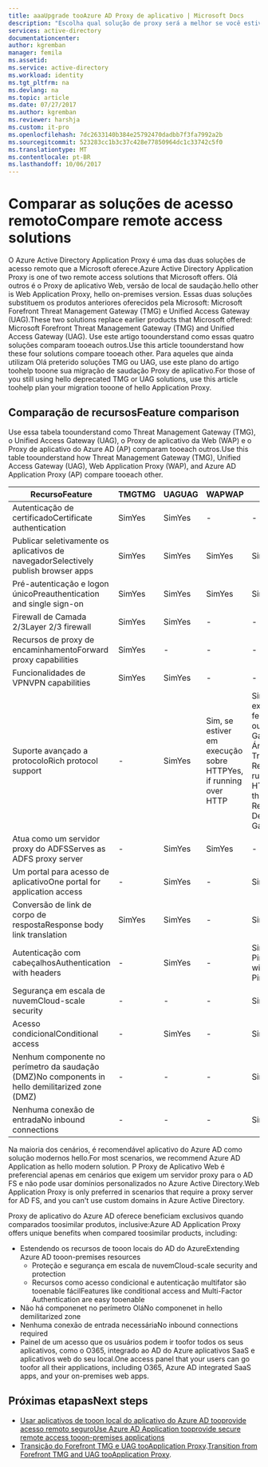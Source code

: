 ```yaml
---
title: aaaUpgrade tooAzure AD Proxy de aplicativo | Microsoft Docs
description: "Escolha qual solução de proxy será a melhor se você estiver atualizando do Microsoft Forefront ou do Unified Access Gateway."
services: active-directory
documentationcenter: 
author: kgremban
manager: femila
ms.assetid: 
ms.service: active-directory
ms.workload: identity
ms.tgt_pltfrm: na
ms.devlang: na
ms.topic: article
ms.date: 07/27/2017
ms.author: kgremban
ms.reviewer: harshja
ms.custom: it-pro
ms.openlocfilehash: 7dc2633140b384e25792470dadbb7f3fa7992a2b
ms.sourcegitcommit: 523283cc1b3c37c428e77850964dc1c33742c5f0
ms.translationtype: MT
ms.contentlocale: pt-BR
ms.lasthandoff: 10/06/2017
---
```

# <a name="compare-remote-access-solutions"></a><span data-ttu-id="96d59-103">Comparar as soluções de acesso remoto</span><span class="sxs-lookup"><span data-stu-id="96d59-103">Compare remote access solutions</span></span>

<span data-ttu-id="96d59-104">O Azure Active Directory Application Proxy é uma das duas soluções de acesso remoto que a Microsoft oferece.</span><span class="sxs-lookup"><span data-stu-id="96d59-104">Azure Active Directory Application Proxy is one of two remote access solutions that Microsoft offers.</span></span> <span data-ttu-id="96d59-105">Olá outros é o Proxy de aplicativo Web, versão de local de saudação.</span><span class="sxs-lookup"><span data-stu-id="96d59-105">hello other is Web Application Proxy, hello on-premises version.</span></span> <span data-ttu-id="96d59-106">Essas duas soluções substituem os produtos anteriores oferecidos pela Microsoft: Microsoft Forefront Threat Management Gateway (TMG) e Unified Access Gateway (UAG).</span><span class="sxs-lookup"><span data-stu-id="96d59-106">These two solutions replace earlier products that Microsoft offered: Microsoft Forefront Threat Management Gateway (TMG) and Unified Access Gateway (UAG).</span></span> <span data-ttu-id="96d59-107">Use este artigo toounderstand como essas quatro soluções comparam tooeach outros.</span><span class="sxs-lookup"><span data-stu-id="96d59-107">Use this article toounderstand how these four solutions compare tooeach other.</span></span> <span data-ttu-id="96d59-108">Para aqueles que ainda utilizam Olá preterido soluções TMG ou UAG, use este plano do artigo toohelp tooone sua migração de saudação Proxy de aplicativo.</span><span class="sxs-lookup"><span data-stu-id="96d59-108">For those of you still using hello deprecated TMG or UAG solutions, use this article toohelp plan your migration tooone of hello Application Proxy.</span></span> 


## <a name="feature-comparison"></a><span data-ttu-id="96d59-109">Comparação de recursos</span><span class="sxs-lookup"><span data-stu-id="96d59-109">Feature comparison</span></span>

<span data-ttu-id="96d59-110">Use essa tabela toounderstand como Threat Management Gateway (TMG), o Unified Access Gateway (UAG), o Proxy de aplicativo da Web (WAP) e o Proxy de aplicativo do Azure AD (AP) comparam tooeach outros.</span><span class="sxs-lookup"><span data-stu-id="96d59-110">Use this table toounderstand how Threat Management Gateway (TMG), Unified Access Gateway (UAG), Web Application Proxy (WAP), and Azure AD Application Proxy (AP) compare tooeach other.</span></span>

| <span data-ttu-id="96d59-111">Recurso</span><span class="sxs-lookup"><span data-stu-id="96d59-111">Feature</span></span> | <span data-ttu-id="96d59-112">TMG</span><span class="sxs-lookup"><span data-stu-id="96d59-112">TMG</span></span> | <span data-ttu-id="96d59-113">UAG</span><span class="sxs-lookup"><span data-stu-id="96d59-113">UAG</span></span> | <span data-ttu-id="96d59-114">WAP</span><span class="sxs-lookup"><span data-stu-id="96d59-114">WAP</span></span> | <span data-ttu-id="96d59-115">AP</span><span class="sxs-lookup"><span data-stu-id="96d59-115">AP</span></span> |
| ------- | --- | --- | --- | --- |
| <span data-ttu-id="96d59-116">Autenticação de certificado</span><span class="sxs-lookup"><span data-stu-id="96d59-116">Certificate authentication</span></span> | <span data-ttu-id="96d59-117">Sim</span><span class="sxs-lookup"><span data-stu-id="96d59-117">Yes</span></span> | <span data-ttu-id="96d59-118">Sim</span><span class="sxs-lookup"><span data-stu-id="96d59-118">Yes</span></span> | - | - |
| <span data-ttu-id="96d59-119">Publicar seletivamente os aplicativos de navegador</span><span class="sxs-lookup"><span data-stu-id="96d59-119">Selectively publish browser apps</span></span> | <span data-ttu-id="96d59-120">Sim</span><span class="sxs-lookup"><span data-stu-id="96d59-120">Yes</span></span> | <span data-ttu-id="96d59-121">Sim</span><span class="sxs-lookup"><span data-stu-id="96d59-121">Yes</span></span> | <span data-ttu-id="96d59-122">Sim</span><span class="sxs-lookup"><span data-stu-id="96d59-122">Yes</span></span> | <span data-ttu-id="96d59-123">Sim</span><span class="sxs-lookup"><span data-stu-id="96d59-123">Yes</span></span> |
| <span data-ttu-id="96d59-124">Pré-autenticação e logon único</span><span class="sxs-lookup"><span data-stu-id="96d59-124">Preauthentication and single sign-on</span></span> | <span data-ttu-id="96d59-125">Sim</span><span class="sxs-lookup"><span data-stu-id="96d59-125">Yes</span></span> | <span data-ttu-id="96d59-126">Sim</span><span class="sxs-lookup"><span data-stu-id="96d59-126">Yes</span></span> | <span data-ttu-id="96d59-127">Sim</span><span class="sxs-lookup"><span data-stu-id="96d59-127">Yes</span></span> | <span data-ttu-id="96d59-128">Sim</span><span class="sxs-lookup"><span data-stu-id="96d59-128">Yes</span></span> | 
| <span data-ttu-id="96d59-129">Firewall de Camada 2/3</span><span class="sxs-lookup"><span data-stu-id="96d59-129">Layer 2/3 firewall</span></span> | <span data-ttu-id="96d59-130">Sim</span><span class="sxs-lookup"><span data-stu-id="96d59-130">Yes</span></span> | <span data-ttu-id="96d59-131">Sim</span><span class="sxs-lookup"><span data-stu-id="96d59-131">Yes</span></span> | - | - |
| <span data-ttu-id="96d59-132">Recursos de proxy de encaminhamento</span><span class="sxs-lookup"><span data-stu-id="96d59-132">Forward proxy capabilities</span></span> | <span data-ttu-id="96d59-133">Sim</span><span class="sxs-lookup"><span data-stu-id="96d59-133">Yes</span></span> | - | - | - |
| <span data-ttu-id="96d59-134">Funcionalidades de VPN</span><span class="sxs-lookup"><span data-stu-id="96d59-134">VPN capabilities</span></span> | <span data-ttu-id="96d59-135">Sim</span><span class="sxs-lookup"><span data-stu-id="96d59-135">Yes</span></span> | <span data-ttu-id="96d59-136">Sim</span><span class="sxs-lookup"><span data-stu-id="96d59-136">Yes</span></span> | - | - |
| <span data-ttu-id="96d59-137">Suporte avançado a protocolo</span><span class="sxs-lookup"><span data-stu-id="96d59-137">Rich protocol support</span></span> | - | <span data-ttu-id="96d59-138">Sim</span><span class="sxs-lookup"><span data-stu-id="96d59-138">Yes</span></span> | <span data-ttu-id="96d59-139">Sim, se estiver em execução sobre HTTP</span><span class="sxs-lookup"><span data-stu-id="96d59-139">Yes, if running over HTTP</span></span> | <span data-ttu-id="96d59-140">Sim, se a execução for feita via HTTP ou por meio do Gateway de Área de Trabalho Remota</span><span class="sxs-lookup"><span data-stu-id="96d59-140">Yes, if running over HTTP or through Remote Desktop Gateway</span></span> |
| <span data-ttu-id="96d59-141">Atua como um servidor proxy do ADFS</span><span class="sxs-lookup"><span data-stu-id="96d59-141">Serves as ADFS proxy server</span></span> | - | <span data-ttu-id="96d59-142">Sim</span><span class="sxs-lookup"><span data-stu-id="96d59-142">Yes</span></span> | <span data-ttu-id="96d59-143">Sim</span><span class="sxs-lookup"><span data-stu-id="96d59-143">Yes</span></span> | - |
| <span data-ttu-id="96d59-144">Um portal para acesso de aplicativo</span><span class="sxs-lookup"><span data-stu-id="96d59-144">One portal for application access</span></span> | - | <span data-ttu-id="96d59-145">Sim</span><span class="sxs-lookup"><span data-stu-id="96d59-145">Yes</span></span> | - | <span data-ttu-id="96d59-146">Sim</span><span class="sxs-lookup"><span data-stu-id="96d59-146">Yes</span></span> |
| <span data-ttu-id="96d59-147">Conversão de link de corpo de resposta</span><span class="sxs-lookup"><span data-stu-id="96d59-147">Response body link translation</span></span> | <span data-ttu-id="96d59-148">Sim</span><span class="sxs-lookup"><span data-stu-id="96d59-148">Yes</span></span> | <span data-ttu-id="96d59-149">Sim</span><span class="sxs-lookup"><span data-stu-id="96d59-149">Yes</span></span> | - | <span data-ttu-id="96d59-150">Sim</span><span class="sxs-lookup"><span data-stu-id="96d59-150">Yes</span></span> | 
| <span data-ttu-id="96d59-151">Autenticação com cabeçalhos</span><span class="sxs-lookup"><span data-stu-id="96d59-151">Authentication with headers</span></span> | - | <span data-ttu-id="96d59-152">Sim</span><span class="sxs-lookup"><span data-stu-id="96d59-152">Yes</span></span> | - | <span data-ttu-id="96d59-153">Sim, com PingAccess</span><span class="sxs-lookup"><span data-stu-id="96d59-153">Yes, with PingAccess</span></span> | 
| <span data-ttu-id="96d59-154">Segurança em escala de nuvem</span><span class="sxs-lookup"><span data-stu-id="96d59-154">Cloud-scale security</span></span> | - | - | - | <span data-ttu-id="96d59-155">Sim</span><span class="sxs-lookup"><span data-stu-id="96d59-155">Yes</span></span> | 
| <span data-ttu-id="96d59-156">Acesso condicional</span><span class="sxs-lookup"><span data-stu-id="96d59-156">Conditional access</span></span> | - | <span data-ttu-id="96d59-157">Sim</span><span class="sxs-lookup"><span data-stu-id="96d59-157">Yes</span></span> | - | <span data-ttu-id="96d59-158">Sim</span><span class="sxs-lookup"><span data-stu-id="96d59-158">Yes</span></span> |
| <span data-ttu-id="96d59-159">Nenhum componente no perímetro da saudação (DMZ)</span><span class="sxs-lookup"><span data-stu-id="96d59-159">No components in hello demilitarized zone (DMZ)</span></span> | - | - | - | <span data-ttu-id="96d59-160">Sim</span><span class="sxs-lookup"><span data-stu-id="96d59-160">Yes</span></span> |
| <span data-ttu-id="96d59-161">Nenhuma conexão de entrada</span><span class="sxs-lookup"><span data-stu-id="96d59-161">No inbound connections</span></span> | - | - | - | <span data-ttu-id="96d59-162">Sim</span><span class="sxs-lookup"><span data-stu-id="96d59-162">Yes</span></span> |

<span data-ttu-id="96d59-163">Na maioria dos cenários, é recomendável aplicativo do Azure AD como solução modernos hello.</span><span class="sxs-lookup"><span data-stu-id="96d59-163">For most scenarios, we recommend Azure AD Application as hello modern solution.</span></span> <span data-ttu-id="96d59-164">P Proxy de Aplicativo Web é preferencial apenas em cenários que exigem um servidor proxy para o AD FS e não pode usar domínios personalizados no Azure Active Directory.</span><span class="sxs-lookup"><span data-stu-id="96d59-164">Web Application Proxy is only preferred in scenarios that require a proxy server for AD FS, and you can't use custom domains in Azure Active Directory.</span></span> 

<span data-ttu-id="96d59-165">Proxy de aplicativo do Azure AD oferece beneficiam exclusivos quando comparados toosimilar produtos, inclusive:</span><span class="sxs-lookup"><span data-stu-id="96d59-165">Azure AD Application Proxy offers unique benefits when compared toosimilar products, including:</span></span>

- <span data-ttu-id="96d59-166">Estendendo os recursos de tooon locais do AD do Azure</span><span class="sxs-lookup"><span data-stu-id="96d59-166">Extending Azure AD tooon-premises resources</span></span>
   - <span data-ttu-id="96d59-167">Proteção e segurança em escala de nuvem</span><span class="sxs-lookup"><span data-stu-id="96d59-167">Cloud-scale security and protection</span></span>
   - <span data-ttu-id="96d59-168">Recursos como acesso condicional e autenticação multifator são tooenable fácil</span><span class="sxs-lookup"><span data-stu-id="96d59-168">Features like conditional access and Multi-Factor Authentication are easy tooenable</span></span>
- <span data-ttu-id="96d59-169">Não há componenet no perímetro Olá</span><span class="sxs-lookup"><span data-stu-id="96d59-169">No componenet in hello demilitarized zone</span></span>
- <span data-ttu-id="96d59-170">Nenhuma conexão de entrada necessária</span><span class="sxs-lookup"><span data-stu-id="96d59-170">No inbound connections required</span></span>
- <span data-ttu-id="96d59-171">Painel de um acesso que os usuários podem ir toofor todos os seus aplicativos, como o O365, integrado ao AD do Azure aplicativos SaaS e aplicativos web do seu local.</span><span class="sxs-lookup"><span data-stu-id="96d59-171">One access panel that your users can go toofor all their applications, including O365, Azure AD integrated SaaS apps, and your on-premises web apps.</span></span> 


## <a name="next-steps"></a><span data-ttu-id="96d59-172">Próximas etapas</span><span class="sxs-lookup"><span data-stu-id="96d59-172">Next steps</span></span>

- [<span data-ttu-id="96d59-173">Usar aplicativos de tooon local do aplicativo do Azure AD tooprovide acesso remoto seguro</span><span class="sxs-lookup"><span data-stu-id="96d59-173">Use Azure AD Application tooprovide secure remote access tooon-premises applications</span></span>](active-directory-application-proxy-get-started.md)
- <span data-ttu-id="96d59-174">[Transição do Forefront TMG e UAG tooApplication Proxy](https://blogs.technet.microsoft.com/isablog/2015/06/30/modernizing-microsoft-application-access-with-web-application-proxy-and-azure-active-directory-application-proxy/).</span><span class="sxs-lookup"><span data-stu-id="96d59-174">[Transition from Forefront TMG and UAG tooApplication Proxy](https://blogs.technet.microsoft.com/isablog/2015/06/30/modernizing-microsoft-application-access-with-web-application-proxy-and-azure-active-directory-application-proxy/).</span></span>
